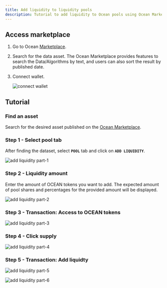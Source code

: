 ```yaml
---
title: Add liquidity to liquidity pools
description: Tutorial to add liquidity to Ocean pools using Ocean Market
---
```


## Access marketplace

1. Go to Ocean <a href="https://v4.market.oceanprotocol.com/" target="_blank">Marketplace</a>.
2. Search for the data asset.
   The Ocean Marketplace provides features to search the Data/Algorithms by text, and users can also sort the result by published date.

3. Connect wallet.

   ![connect wallet](images/marketplace/add-liquidity-connect-wallet.png 'Connect wallet')

## Tutorial

### Find an asset

Search for the desired asset published on the <a href="https://v4.market.oceanprotocol.com/" target="_blank">Ocean Marketplace</a>.

### Step 1 - Select pool tab

After finding the dataset, select **`POOL`** tab and click on **`ADD LIQUIDITY`**.

![add liquidity part-1](images/marketplace/add-liquidity-1.png 'POOL tab')

### Step 2 - Liquidity amount

Enter the amount of OCEAN tokens you want to add. The expected amount of pool shares and percentages for the provided amount will be displayed.

![add liquidity part-2](images/marketplace/add-liquidity-2.png 'Add liquidity amount')

### Step 3 - Transaction: Access to OCEAN tokens

![add liquidity part-3](images/marketplace/add-liquidity-3.png 'Transaction: Approve spend limit')

### Step 4 - Click supply

![add liquidity part-4](images/marketplace/add-liquidity-4.png 'SUPPLY liquidity')

### Step 5 - Transaction: Add liquidty

![add liquidity part-5](images/marketplace/add-liquidity-5.png 'Transaction: Add liquidity')

![add liquidity part-6](images/marketplace/add-liquidity-6.png 'View transaction')
